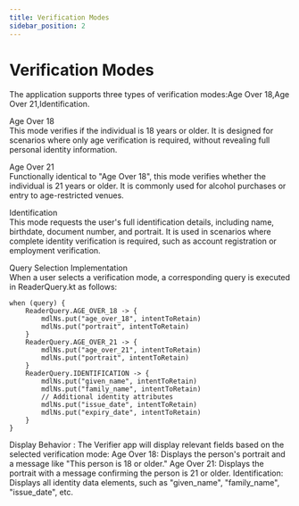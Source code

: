 ```yaml
---
title: Verification Modes
sidebar_position: 2
---
```




# Verification Modes

The application supports three types of verification modes:Age Over 18,Age Over 21,Identification.

Age Over 18  
This mode verifies if the individual is 18 years or older. It is designed for scenarios where only age verification is required, without revealing full personal identity information.

Age Over 21  
Functionally identical to "Age Over 18", this mode verifies whether the individual is 21 years or older. It is commonly used for alcohol purchases or entry to age-restricted venues.

Identification  
This mode requests the user's full identification details, including name, birthdate, document number, and portrait. It is used in scenarios where complete identity verification is required, such as account registration or employment verification.

Query Selection Implementation  
When a user selects a verification mode, a corresponding query is executed in ReaderQuery.kt as follows:


```
when (query) {
    ReaderQuery.AGE_OVER_18 -> {
        mdlNs.put("age_over_18", intentToRetain)
        mdlNs.put("portrait", intentToRetain)
    }
    ReaderQuery.AGE_OVER_21 -> {
        mdlNs.put("age_over_21", intentToRetain)
        mdlNs.put("portrait", intentToRetain)
    }
    ReaderQuery.IDENTIFICATION -> {
        mdlNs.put("given_name", intentToRetain)
        mdlNs.put("family_name", intentToRetain)
        // Additional identity attributes
        mdlNs.put("issue_date", intentToRetain)
        mdlNs.put("expiry_date", intentToRetain)
    }
}
```

Display Behavior  :
The Verifier app will display relevant fields based on the selected verification mode:
Age Over 18: Displays the person's portrait and a message like "This person is 18 or older."
Age Over 21: Displays the portrait with a message confirming the person is 21 or older.
Identification: Displays all identity data elements, such as "given\_name", "family\_name", "issue\_date", etc.